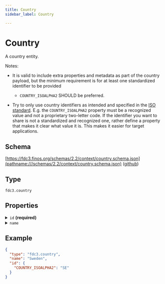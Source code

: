 ```yaml
---
title: Country
sidebar_label: Country

---
```


# Country

A country entity.

Notes:

- It is valid to include extra properties and metadata as part of the country payload, but the minimum requirement is for at least one standardized identifier to be provided

  - `COUNTRY_ISOALPHA2` SHOULD be preferred.

- Try to only use country identifiers as intended and specified in the [ISO standard](https://en.wikipedia.org/wiki/ISO_3166-1). E.g. the `COUNTRY_ISOALPHA2` property must be a recognized value and not a proprietary two-letter code. If the identifier you want to share is not a standardized and recognized one, rather define a property that makes it clear what value it is. This makes it easier for target applications.

## Schema

[https://fdc3.finos.org/schemas/2.2/context/country.schema.json](pathname:///schemas/2.2/context/country.schema.json) ([github](https://github.com/finos/FDC3/tree/main/packages/fdc3-context/schemas/context/country.schema.json))

## Type

`fdc3.country`

## Properties

<details>
  <summary><code>id</code> <strong>(required)</strong></summary>

**type**: `object`

**Subproperties:**

<details>
  <summary><code>COUNTRY_ISOALPHA2</code></summary>

**type**: `string`

Two-letter ISO country code

</details>

<details>
  <summary><code>COUNTRY_ISOALPHA3</code></summary>

**type**: `string`

Three-letter ISO country code

</details>

<details>
  <summary><code>ISOALPHA2</code></summary>

**type**: `string`

Two-letter ISO country code. Deprecated in FDC3 2.0 in favour of the version prefixed with `COUNTRY_`.

</details>

<details>
  <summary><code>ISOALPHA3</code></summary>

**type**: `string`

Three-letter ISO country code. Deprecated in FDC3 2.0 in favour of the version prefixed with `COUNTRY_`.

</details>

</details>

<details>
  <summary><code>name</code></summary>

**type**: `string`

An optional human-readable name for the country

</details>

## Example

```json
{
  "type": "fdc3.country",
  "name": "Sweden",
  "id": {
    "COUNTRY_ISOALPHA2": "SE"
  }
}
```

